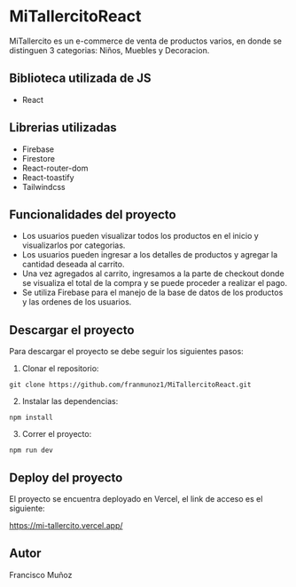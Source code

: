 # MiTallercitoReact

MiTallercito es un e-commerce de venta de productos varios, en donde se distinguen 3 categorias: Niños, Muebles y Decoracion. 

## Biblioteca utilizada de JS
- React

## Librerias utilizadas
- Firebase
- Firestore
- React-router-dom
- React-toastify
- Tailwindcss

## Funcionalidades del proyecto
- Los usuarios pueden visualizar todos los productos en el inicio y visualizarlos por categorias.
- Los usuarios pueden ingresar a los detalles de productos y agregar la cantidad deseada al carrito.
- Una vez agregados al carrito, ingresamos a la parte de checkout donde se visualiza el total de la compra y se puede proceder a realizar el pago.
- Se utiliza Firebase para el manejo de la base de datos de los productos y las ordenes de los usuarios.

## Descargar el proyecto
Para descargar el proyecto se debe seguir los siguientes pasos:

1. Clonar el repositorio:

```
git clone https://github.com/franmunoz1/MiTallercitoReact.git
```

2. Instalar las dependencias:

```
npm install
```

3. Correr el proyecto:

```
npm run dev
```

## Deploy del proyecto

El proyecto se encuentra deployado en Vercel, el link de acceso es el siguiente:

https://mi-tallercito.vercel.app/

## Autor

Francisco Muñoz

